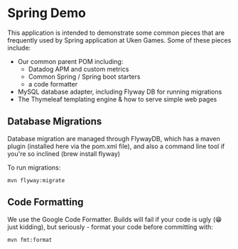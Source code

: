 # Spring Demo

This application is intended to demonstrate some common pieces that are frequently used by Spring application at Uken Games. Some of these pieces include:
- Our common parent POM including:
  - Datadog APM and custom metrics
  - Common Spring / Spring boot starters
  - a code formatter
- MySQL database adapter, including Flyway DB for running migrations
- The Thymeleaf templating engine & how to serve simple web pages 

## Database Migrations

Database migration are managed through FlywayDB, which has a maven plugin (installed here via the pom.xml file), and also a command line tool if you're so inclined (brew install flyway)

To run migrations:

```shell
mvn flyway:migrate
```

## Code Formatting

We use the Google Code Formatter. Builds will fail if your code is ugly (:grin: just kidding), but seriously - format your code before committing with:

```shell
mvn fmt:format
```
